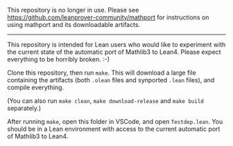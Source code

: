 This repository is no longer in use. Please see https://github.com/leanprover-community/mathport
for instructions on using mathport and its downloadable artifacts.

----

This repository is intended for Lean users who would like to
experiment with the current state of the automatic port of Mathlib3 to Lean4.
Please expect everything to be horribly broken. :-)

Clone this repository, then run `make`.
This will download a large file
containing the artifacts (both `.olean` files and synported `.lean` files),
and compile everything.

(You can also run `make clean`, `make download-release` and `make build`
separately.)

After running `make`, open this folder in VSCode, and open `Testdep.lean`.
You should be in a Lean environment with access to the current automatic
port of Mathlib3 to Lean4.
